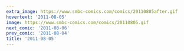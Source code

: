 ```yaml
---
extra_image: https://www.smbc-comics.com/comics/20110805after.gif
hovertext: '2011-08-05'
image: https://www.smbc-comics.com/comics/20110805.gif
next_comic: '2011-08-06'
prev_comic: '2011-08-04'
title: '2011-08-05'
---
```


